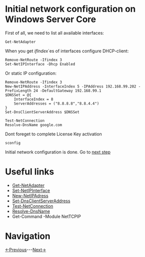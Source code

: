 # Initial network configuration on Windows Server Core

First of all, we need to list all available interfaces:
```
Get-NetAdapter
```
When you get *ifIndex*`es of interfaces configure DHCP-client:
```
Remove-NetRoute -Ifindex 3
Set-NetIPInterface -Dhcp Enabled
```
Or static IP configuration:
```
Remove-NetRoute -Ifindex 3
New-NetIPAddress -InterfaceIndex 5 -IPAddress 192.168.99.202 -PrefixLength 24 -DefaultGateway 192.168.99.1
$DNSSet = @{
    InterfaceIndex = 8
    ServerAddresses = ("8.8.8.8","8.8.4.4")
}
Set-DnsClientServerAddress $DNSSet

Test-NetConnection
Resolve-DnsName google.com
```
Dont foreget to complete License Key activation
```
sconfig
```
Initial network configuration is done. Go to [next step](/3_DHCPandDNSConfig.md)

# Useful links

* [Get-NetAdapter][def]
* [Set-NetIPInterface][def2]
* [New-NetIPAdress][def3]
* [Set-DnsClientServerAddress][def4]
* [Test-NetConnection][def5]
* [Resolve-DnsName][def6]
* Get-Command -Module NetTCPIP

[def]: https://learn.microsoft.com/en-us/powershell/module/netadapter/get-netadapter
[def2]: https://learn.microsoft.com/en-us/powershell/module/nettcpip/set-netipinterface
[def3]: https://learn.microsoft.com/en-us/powershell/module/nettcpip/new-netipaddress
[def4]: https://learn.microsoft.com/en-us/powershell/module/dnsclient/set-dnsclientserveraddress
[def5]: https://learn.microsoft.com/en-us/powershell/module/nettcpip/test-netconnection
[def6]: https://learn.microsoft.com/en-us/powershell/module/dnsclient/resolve-dnsname

# Navigation
[<-Previous](/1_rightAfterInstall.md)---[Next->](/3_domainController.md)